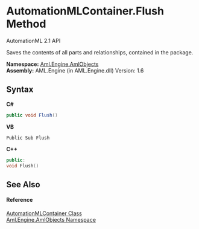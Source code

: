 # AutomationMLContainer.Flush Method 
AutomationML 2.1 API 

Saves the contents of all parts and relationships, contained in the package.

**Namespace:**&nbsp;<a href="N_Aml_Engine_AmlObjects">Aml.Engine.AmlObjects</a><br />**Assembly:**&nbsp;AML.Engine (in AML.Engine.dll) Version: 1.6

## Syntax

**C#**<br />
``` C#
public void Flush()
```

**VB**<br />
``` VB
Public Sub Flush
```

**C++**<br />
``` C++
public:
void Flush()
```


## See Also


#### Reference
<a href="T_Aml_Engine_AmlObjects_AutomationMLContainer">AutomationMLContainer Class</a><br /><a href="N_Aml_Engine_AmlObjects">Aml.Engine.AmlObjects Namespace</a><br />
